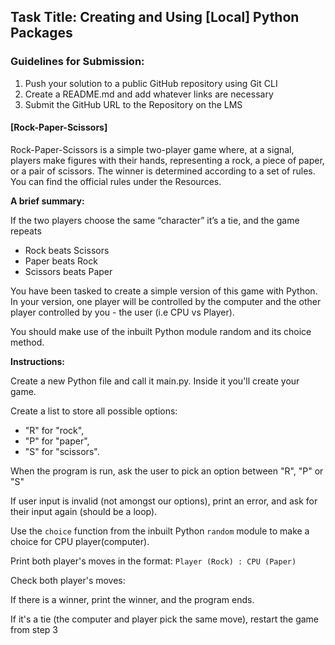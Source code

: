 
## Task Title: Creating and Using [Local] Python Packages

### Guidelines for Submission:

1. Push your solution to a public GitHub repository using Git CLI
2. Create a README.md and add whatever links are necessary
3. Submit the GitHub URL to the Repository on the LMS

 

#### [Rock-Paper-Scissors]

Rock-Paper-Scissors is a simple two-player game where, at a signal, players make figures with their hands, representing a rock, a piece of paper, or a pair of scissors. The winner is determined according to a set of rules. You can find the official rules under the Resources.

 

**A brief summary:**

If the two players choose the same “character” it’s a tie, and the game repeats

- Rock beats Scissors
- Paper beats Rock
- Scissors beats Paper

You have been tasked to create a simple version of this game with Python. In your version, one player will be controlled by the computer and the other player controlled by you - the user (i.e CPU vs Player). 

You should make use of the inbuilt Python module random and its choice method.

**Instructions:**

Create a new Python file and call it main.py. Inside it you'll create your game.

Create a list to store all possible options:
- "R" for "rock", 
- "P" for "paper", 
- "S" for "scissors".

When the program is run, ask the user to pick an option between "R", "P" or "S"

If user input is invalid (not amongst our options), print an error, and ask for their input again (should be a loop).

Use the `choice` function from the inbuilt Python `random` module to make a choice for CPU player(computer).

Print both player's moves in the format: `Player (Rock) : CPU (Paper)`

Check both player's moves: 

If there is a winner, print the winner, and the program ends. 

If it's a tie (the computer and player pick the same move), restart the game from step 3
